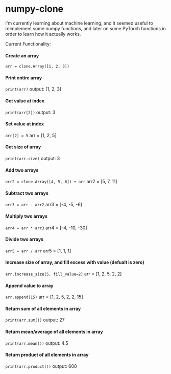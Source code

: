 # numpy-clone

I'm currently learning about machine learning, and it seemed useful to reimplement some numpy functions, and later on some PyTorch functions in order to learn how it actually works.

Current Functionality:

#### Create an array

`arr = clone.Array([1, 2, 3])`

#### Print entire array

`print(arr)` output: [1, 2, 3]

#### Get value at index

`print(arr[2])` output: 3

#### Set value at index

`arr[2] = 5` arr = [1, 2, 5]

#### Get size of array

`print(arr.size)` output: 3

#### Add two arrays

`arr2 = clone.Array([4, 5, 6]) + arr` arr2 = [5, 7, 11]

#### Subtract two arrays

`arr3 = arr - arr2` arr3 = [-4, -5, -6]

#### Multiply two arrays

`arr4 = arr * arr3` arr4 = [-4, -10, -30]

#### Divide two arrays

`arr5 = arr / arr` arr5 = [1, 1, 1]

#### Increase size of array, and fill excess with value (defualt is zero)

`arr.increase_size(5, fill_value=2)` arr = [1, 2, 5, 2, 2]

#### Append value to array

`arr.append(15)` arr = [1, 2, 5, 2, 2, 15]

#### Return sum of all elements in array

`print(arr.sum())` output: 27

#### Return mean/average of all elements in array

`print(arr.mean())` output: 4.5

#### Return product of all elements in array

`print(arr.product())` output: 600
